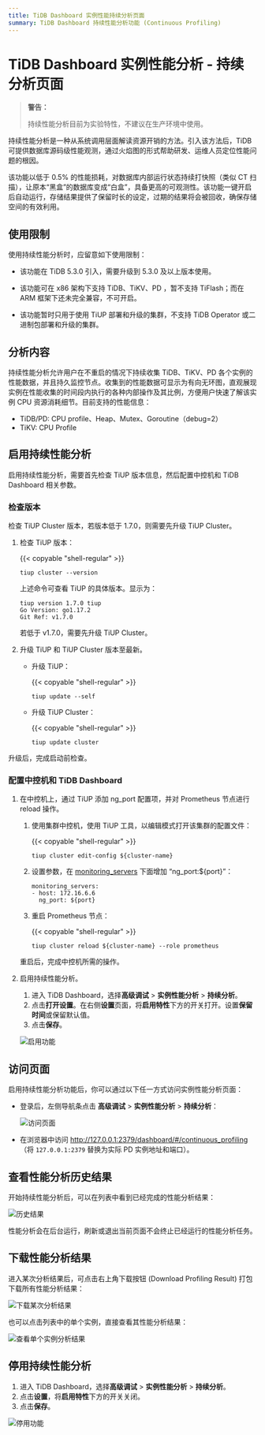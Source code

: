 ```yaml
---
title: TiDB Dashboard 实例性能持续分析页面
summary: TiDB Dashboard 持续性能分析功能 (Continuous Profiling)
---
```


# TiDB Dashboard 实例性能分析 - 持续分析页面

> **警告：**
>
> 持续性能分析目前为实验特性，不建议在生产环境中使用。
>

持续性能分析是一种从系统调用层面解读资源开销的方法。引入该方法后，TiDB 可提供数据库源码级性能观测，通过火焰图的形式帮助研发、运维人员定位性能问题的根因。

该功能以低于 0.5% 的性能损耗，对数据库内部运行状态持续打快照（类似 CT 扫描），让原本“黑盒”的数据库变成“白盒”，具备更高的可观测性。该功能一键开启后自动运行，存储结果提供了保留时长的设定，过期的结果将会被回收，确保存储空间的有效利用。

## 使用限制

使用持续性能分析时，应留意如下使用限制：

- 该功能在 TiDB 5.3.0 引入，需要升级到 5.3.0 及以上版本使用。

- 该功能可在 x86 架构下支持 TiDB、TiKV、PD ，暂不支持 TiFlash；而在 ARM 框架下还未完全兼容，不可开启。

- 该功能暂时只用于使用 TiUP 部署和升级的集群，不支持 TiDB Operator 或二进制包部署和升级的集群。

## 分析内容

持续性能分析允许用户在不重启的情况下持续收集 TiDB、TiKV、PD 各个实例的性能数据，并且持久监控节点。收集到的性能数据可显示为有向无环图，直观展现实例在性能收集的时间段内执行的各种内部操作及其比例，方便用户快速了解该实例 CPU 资源消耗细节。目前支持的性能信息：

- TiDB/PD: CPU profile、Heap、Mutex、Goroutine（debug=2）
- TiKV: CPU Profile

## 启用持续性能分析

启用持续性能分析，需要首先检查 TiUP 版本信息，然后配置中控机和 TiDB Dashboard 相关参数。

### 检查版本

检查 TiUP Cluster 版本，若版本低于 1.7.0，则需要先升级 TiUP Cluster。

1. 检查 TiUP 版本：

    {{< copyable "shell-regular" >}}

    ```shell
    tiup cluster --version
    ```

    上述命令可查看 TiUP 的具体版本。显示为：

    ```
    tiup version 1.7.0 tiup
    Go Version: go1.17.2
    Git Ref: v1.7.0
    ```

    若低于 v1.7.0，需要先升级 TiUP Cluster。

2. 升级 TiUP 和 TiUP Cluster 版本至最新。

    - 升级 TiUP：

        {{< copyable "shell-regular" >}}

        ```shell
        tiup update --self
        ```

    - 升级 TiUP Cluster：

        {{< copyable "shell-regular" >}}

        ```shell
        tiup update cluster
        ```

升级后，完成启动前检查。

### 配置中控机和 TiDB Dashboard

1. 在中控机上，通过 TiUP 添加 ng_port 配置项，并对 Prometheus 节点进行 reload 操作。

    1. 使用集群中控机，使用 TiUP 工具，以编辑模式打开该集群的配置文件：

        {{< copyable "shell-regular" >}}

        ```shell
        tiup cluster edit-config ${cluster-name}
        ```

    2. 设置参数，在 [monitoring_servers](/tiup/tiup-cluster-topology-reference.md#monitoring_servers) 下面增加 “ng_port:${port}”：

        ```
        monitoring_servers:
        - host: 172.16.6.6
          ng_port: ${port}
        ```

    3. 重启 Prometheus 节点：

        {{< copyable "shell-regular" >}}

        ```shell
        tiup cluster reload ${cluster-name} --role prometheus
        ```

    重启后，完成中控机所需的操作。

2. 启用持续性能分析。

    1. 进入 TiDB Dashboard，选择**高级调试** > **实例性能分析** > **持续分析**。
    2. 点击**打开设置**。在右侧**设置**页面，将**启用特性**下方的开关打开。设置**保留时间**或保留默认值。
    3. 点击**保存**。

    ![启用功能](/media/dashboard/dashboard-conprof-start.png)

## 访问页面

启用持续性能分析功能后，你可以通过以下任一方式访问实例性能分析页面：

- 登录后，左侧导航条点击 **高级调试** > **实例性能分析** > **持续分析**：

  ![访问页面](/media/dashboard/dashboard-conprof-access.png)

- 在浏览器中访问 <http://127.0.0.1:2379/dashboard/#/continuous_profiling>（将 `127.0.0.1:2379` 替换为实际 PD 实例地址和端口）。

## 查看性能分析历史结果

开始持续性能分析后，可以在列表中看到已经完成的性能分析结果：

![历史结果](/media/dashboard/dashboard-conprof-history.png)

性能分析会在后台运行，刷新或退出当前页面不会终止已经运行的性能分析任务。

## 下载性能分析结果

进入某次分析结果后，可点击右上角下载按钮 (Download Profiling Result) 打包下载所有性能分析结果：

![下载某次分析结果](/media/dashboard/dashboard-conprof-download.png)

也可以点击列表中的单个实例，直接查看其性能分析结果：

![查看单个实例分析结果](/media/dashboard/dashboard-conprof-single.png)

## 停用持续性能分析

1. 进入 TiDB Dashboard，选择**高级调试** > **实例性能分析** > **持续分析**。
2. 点击**设置**，将**启用特性**下方的开关关闭。
3. 点击**保存**。

![停用功能](/media/dashboard/dashboard-conprof-stop.png)
